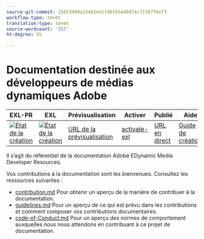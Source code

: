 ```yaml
---
source-git-commit: 250f3499a23461ed1fd6fb5440d74c71767f6ef3
workflow-type: tm+mt
translation-type: tm+mt
source-wordcount: '157'
ht-degree: 3%

---
```

# Documentation destinée aux développeurs de médias dynamiques Adobe

| EXL-PR | EXL | Prévisualisation | Activer | Publié | Aide |
|--- |--- |--- |--- |--- |--- |
| [![État de la création](https://docs.ci.corp.adobe.com/view/exl-pr/job/dynamic-media-developer-resources.en_pr-exl/badge/icon)](https://docs.ci.corp.adobe.com/view/exl-pr/job/dynamic-media-developer-resources.en_pr-exl/lastBuild/) | [![État de la création](https://docs.ci.corp.adobe.com/view/exl-pr/job/dynamic-media-developer-resources.en_exl/lastBuild/badge/icon)](https://docs.ci.corp.adobe.com/view/exl-pr/job/dynamic-media-developer-resources.en_exl/lastBuild/lastBuild) | [URL de la prévisualisation](https://experienceleague.corp.adobe.com/docs/dynamic-media-developer-resources/library/home.html?lang=en) | [activate-exl](https://docs.ci.corp.adobe.com/job/activate-exl/build/) | [URL en direct](https://experienceleague.adobe.com/docs/dynamic-media-developer-resources/library/home.html?lang=en) | [Guide de création](https://experienceleague.adobe.com/docs/authoring-guide-exl/using/home.html?lang=en) |

Il s’agit du référentiel de la documentation Adobe EDynamic Media Developer Resources.

Vos contributions à la documentation sont les bienvenues. Consultez les ressources suivantes :

* [contribution.md](contributing.md) Pour obtenir un aperçu de la manière de contribuer à la documentation.
* [guidelines.md](guidelines.md) Pour un aperçu de ce qui est prévu dans les contributions et comment composer vos contributions documentaires.
* [code-of-Conduct.md](code-of-conduct.md) Pour un aperçu des normes de comportement auxquelles nous nous attendons en contribuant à ce projet de documentation.

